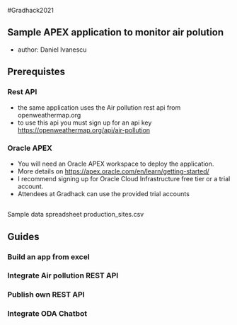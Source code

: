 #Gradhack2021
## Sample APEX application to monitor air polution
* author: Daniel Ivanescu

## Prerequistes
### Rest API
* the same application uses the Air pollution rest api from openweathermap.org
* to use this api you must sign up for an api key https://openweathermap.org/api/air-pollution
### Oracle APEX
* You will need an Oracle APEX workspace to deploy the application.
* More details on https://apex.oracle.com/en/learn/getting-started/
* I recommend signing up for Oracle Cloud Infrastructure free tier or a trial account.
* Attendees at Gradhack can use the provided trial accounts

##
Sample data spreadsheet
production_sites.csv

## Guides
### Build an app from excel
### Integrate Air pollution REST API
### Publish own REST API
### Integrate ODA Chatbot




